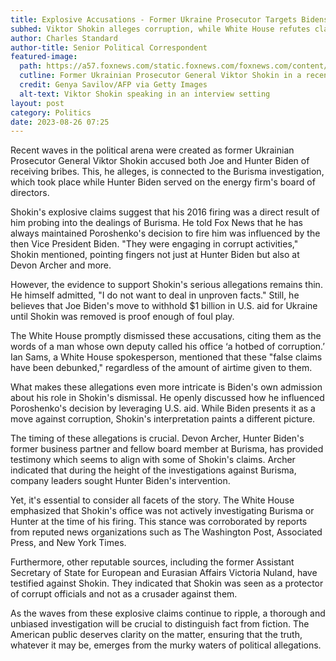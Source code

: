 ```yaml
---
title: Explosive Accusations - Former Ukraine Prosecutor Targets Bidens
subhed: Viktor Shokin alleges corruption, while White House refutes claims as baseless
author: Charles Standard
author-title: Senior Political Correspondent
featured-image: 
  path: https://a57.foxnews.com/static.foxnews.com/foxnews.com/content/uploads/2023/07/640/320/GettyImages-495363234.jpg?ve=1&tl=1
  cutline: Former Ukrainian Prosecutor General Viktor Shokin in a recent interview
  credit: Genya Savilov/AFP via Getty Images
  alt-text: Viktor Shokin speaking in an interview setting
layout: post
category: Politics
date: 2023-08-26 07:25
---
```


Recent waves in the political arena were created as former Ukrainian Prosecutor General Viktor Shokin accused both Joe and Hunter Biden of receiving bribes. This, he alleges, is connected to the Burisma investigation, which took place while Hunter Biden served on the energy firm's board of directors.

Shokin's explosive claims suggest that his 2016 firing was a direct result of him probing into the dealings of Burisma. He told Fox News that he has always maintained Poroshenko's decision to fire him was influenced by the then Vice President Biden. "They were engaging in corrupt activities," Shokin mentioned, pointing fingers not just at Hunter Biden but also at Devon Archer and more.

However, the evidence to support Shokin's serious allegations remains thin. He himself admitted, "I do not want to deal in unproven facts." Still, he believes that Joe Biden's move to withhold $1 billion in U.S. aid for Ukraine until Shokin was removed is proof enough of foul play.

The White House promptly dismissed these accusations, citing them as the words of a man whose own deputy called his office ‘a hotbed of corruption.’ Ian Sams, a White House spokesperson, mentioned that these "false claims have been debunked," regardless of the amount of airtime given to them.

What makes these allegations even more intricate is Biden's own admission about his role in Shokin's dismissal. He openly discussed how he influenced Poroshenko's decision by leveraging U.S. aid. While Biden presents it as a move against corruption, Shokin's interpretation paints a different picture.

The timing of these allegations is crucial. Devon Archer, Hunter Biden's former business partner and fellow board member at Burisma, has provided testimony which seems to align with some of Shokin's claims. Archer indicated that during the height of the investigations against Burisma, company leaders sought Hunter Biden's intervention.

Yet, it's essential to consider all facets of the story. The White House emphasized that Shokin's office was not actively investigating Burisma or Hunter at the time of his firing. This stance was corroborated by reports from reputed news organizations such as The Washington Post, Associated Press, and New York Times.

Furthermore, other reputable sources, including the former Assistant Secretary of State for European and Eurasian Affairs Victoria Nuland, have testified against Shokin. They indicated that Shokin was seen as a protector of corrupt officials and not as a crusader against them.

As the waves from these explosive claims continue to ripple, a thorough and unbiased investigation will be crucial to distinguish fact from fiction. The American public deserves clarity on the matter, ensuring that the truth, whatever it may be, emerges from the murky waters of political allegations.
